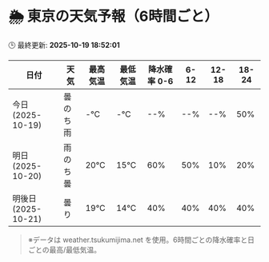 # 🌦️ 東京の天気予報（6時間ごと）

🕒 最終更新: **2025-10-19 18:52:01**

| 日付 | 天気 | 最高気温 | 最低気温 | 降水確率 0-6 | 6-12 | 12-18 | 18-24 |
|------|------|----------|----------|------------|------|------|------|
| 今日 (2025-10-19) | 曇のち雨 | -℃ | -℃ | --% | --% | --% | 50% |
| 明日 (2025-10-20) | 雨のち曇 | 20℃ | 15℃ | 60% | 50% | 10% | 20% |
| 明後日 (2025-10-21) | 曇り | 19℃ | 14℃ | 40% | 40% | 40% | 40% |

> ※データは weather.tsukumijima.net を使用。6時間ごとの降水確率と日ごとの最高/最低気温。